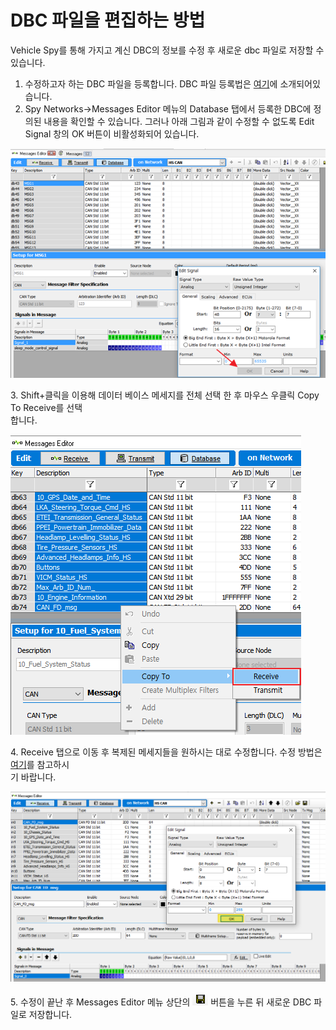 # DBC 파일을 편집하는 방법

Vehicle Spy를 통해 가지고 계신 DBC의 정보를 수정 후 새로운 dbc 파일로 저장할 수 있습니다.

1. 수정하고자 하는 DBC 파일을 등록합니다. DBC 파일 등록법은 [여기](DBC-파일을-편집하는-방법.md#12-데이터베이스-플랫폼-생성-및-데이터베이스dbc-ldf-arxml-등록)에 소개되어있습니다.
2. Spy Networks->Messages Editor 메뉴의 Database 탭에서 등록한 DBC에 정의된 내용을 확인할 수 있습니다. 그러나 아래 그림과 같이 수정할 수 없도록 Edit Signal 창의 OK 버튼이 비활성화되어 있습니다.

![MessagesEditor-Database](../.gitbook/assets/MessagesEditor-Database.png)

&#x20; 3\. Shift+클릭을 이용해 데이터 베이스 메세지를 전체 선택 한 후 마우스 우클릭 Copy To Receive를 선택\
&#x20;     합니다.

![CopyToReceive](../.gitbook/assets/2021-10-14-10-26-34.png)

&#x20; 4\. Receive 탭으로 이동 후 복제된 메세지들을 원하시는 대로 수정합니다. 수정 방법은 [여기](DBC-파일을-편집하는-방법.md#41-수신-메세지-생성-및-dbc-파일-생성)를 참고하시\
&#x20;     기 바랍니다.

![MessagesEditor-Receive](../.gitbook/assets/2021-10-14-10-31-12.png)

&#x20; 5\. 수정이 끝난 후 Messages Editor 메뉴 상단의 ![MessagesEditor-ExportDatabase](../.gitbook/assets/2021-10-14-10-33-10.png) 버튼을 누른 뒤 새로운 DBC 파일로 저장합니다.
